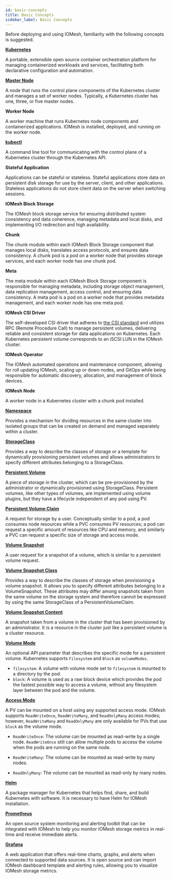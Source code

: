 ```yaml
---
id: basic-concepts
title: Basic Concepts
sidebar_label: Basic Concepts
---
```


Before deploying and using IOMesh, familiarity with the following concepts is suggested.

[**Kubernetes**](https://kubernetes.io/)

A portable, extensible open source container orchestration platform for managing containerized workloads and services, facilitating both declarative configuration and automation.

[**Master Node**](https://kubernetes.io/docs/concepts/overview/components/#control-plane-components)

A node that runs the control plane components of the Kubernetes cluster and manages a set of worker nodes. Typically, a Kubernetes cluster has one, three, or five master nodes. 

**Worker Node**

A worker machine that runs Kubernetes node components and containerized applications. IOMesh is installed, deployed, and running on the worker node. 

[**kubectl**](https://kubernetes.io/docs/reference/kubectl/)

A command line tool for communicating with the control plane of a Kubernetes cluster through the Kubernetes API.

**Stateful Application**

Applications can be stateful or stateless. Stateful applications store data on persistent disk storage for use by the server, client, and other applications. Stateless applications do not store client data on the server when switching sessions.

**IOMesh Block Storage**

The IOMesh block storage service for ensuring distributed system consistency and data coherence, managing metadata and local disks, and implementing I/O redirection and high availability.

**Chunk**

The chunk module within each IOMesh Block Storage component that manages local disks, translates access protocols, and ensures data consistency. A chunk pod is a pod on a worker node that provides storage services, and each worker node has one chunk pod.


**Meta**

The meta module within each IOMesh Block Storage component is responsible for managing metadata, including storage object management, data replication management, access control, and ensuring data consistency. A meta pod is a pod on a worker node that provides metadata management, and each worker node has one meta pod.

**IOMesh CSI Driver**

The self-developed CSI driver that adheres to [the CSI standard](https://github.com/container-storage-interface/spec/blob/master/spec.md) and utilizes RPC (Remote Procedure Call)  to manage persistent volumes, delivering reliable and consistent storage for data applications on Kubernetes. Each Kubernetes persistent volume corresponds to an iSCSI LUN in the IOMesh cluster.

**IOMesh Operator**

The IOMesh automated operations and maintenance component, allowing for roll updating IOMesh, scaling up or down nodes, and GitOps while being responsible for automatic discovery, allocation, and management of block devices.

**IOMesh Node**

A worker node in a Kubernetes cluster with a chunk pod installed.

[**Namespace**](https://kubernetes.io/docs/concepts/overview/working-with-objects/namespaces/)

Provides a mechanism for dividing resources in the same cluster into isolated groups that can be created on demand and managed separately within a cluster.

[**StorageClass**](https://kubernetes.io/docs/concepts/storage/storage-classes/)

Provides a way to describe the classes of storage or a template for dynamically provisioning persistent volumes and allows administrators to specify different attributes belonging to a StorageClass.

[**Persistent Volume**](https://kubernetes.io/docs/concepts/storage/persistent-volumes/)

A piece of storage in the cluster, which can be pre-provisioned by the administrator or dynamically provisioned using StorageClass. Persistent volumes, like other types of volumes, are implemented using volume plugins, but they have a lifecycle independent of any pod using PV. 

[**Persistent Volume Claim**](https://kubernetes.io/docs/concepts/storage/persistent-volumes/)

A request for storage by a user. Conceptually similar to a pod, a pod consumes node resources while a PVC consumes PV resources; a pod can request a specific amount of resources like CPU and memory, and similarly a PVC can request a specific size of storage and access mode.

[**Volume Snapshot**](https://kubernetes.io/docs/concepts/storage/volume-snapshots/)

A user request for a snapshot of a volume, which is similar to a persistent volume request.

[**Volume Snapshot Class**](https://kubernetes.io/docs/concepts/storage/volume-snapshot-classes/)

Provides a way to describe the classes of storage when provisioning a volume snapshot. It allows you to specify different attributes belonging to a VolumeSnapshot. These attributes may differ among snapshots taken from the same volume on the storage system and therefore cannot be expressed by using the same StorageClass of a PersistentVolumeClaim.

[**Volume Snapshot Content**](https://kubernetes.io/docs/concepts/storage/volume-snapshots/#volume-snapshot-contents)

A snapshot taken from a volume in the cluster that has been provisioned by an administrator. It is a resource in the cluster just like a persistent volume is a cluster resource.

[**Volume Mode**](https://kubernetes.io/docs/concepts/storage/persistent-volumes/#volume-mode)

An optional API parameter that describes the specific mode for a persistent volume. Kubernetes supports `Filesystem` and `Block` as `volumeModes`. 

- `filesystem`: A volume with volume mode set to `filesystem` is mounted to a directory by the pod.
- `block`: A volume is used as a raw block device which provides the pod the fastest possible way to access a volume, without any filesystem layer between the pod and the volume.

[**Access Mode**](https://kubernetes.io/docs/concepts/storage/persistent-volumes/#access-modes)

A PV can be mounted on a host using any supported access mode. IOMesh supports `ReadWriteOnce`, `ReadWriteMany`, and `ReadOnlyMany` access modes; however, `ReadWriteMany` and `ReadOnlyMany` are only available for PVs that use `block` as the volume mode.

- `ReadWriteOnce`: The volume can be mounted as read-write by a single node. `ReadWriteOnce` still can allow multiple pods to access the volume when the pods are running on the same node.

- `ReadWriteMany`: The volume can be mounted as read-write by many nodes.

- `ReadOnlyMany`: The volume can be mounted as read-only by many nodes.

[**Helm**](https://helm.sh/)

A package manager for Kubernetes that helps find, share, and build Kubernetes with software. It is necessary to have Helm for IOMesh installation.

[**Prometheus**](https://prometheus.io/)

An open source system monitoring and alerting toolkit that can be integrated with IOMesh to help you monitor IOMesh storage metrics in real-time and receive immediate alerts.

[**Grafana**](https://grafana.com/)

A web application that offers real-time charts, graphs, and alerts when connected to supported data sources. It is open source and can import IOMesh dashboard template and alerting rules, allowing you to visualize IOMesh storage metrics.






